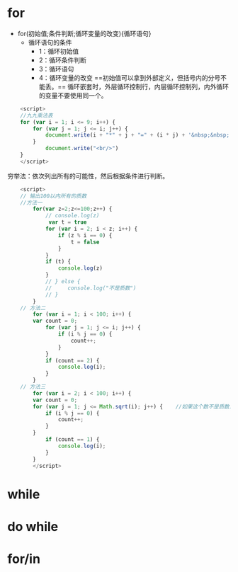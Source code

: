 # for
- for(初始值;条件判断;循环变量的改变){循环语句}
	- 循环语句的条件  
        - 1：循环初始值
        - 2：循环条件判断
        - 3：循环语句
        - 4：循环变量的改变
==初始值可以拿到外部定义，但括号内的分号不能丢。==
循环嵌套时，外层循环控制行，内层循环控制列，内外循环的变量不要使用同一个。


```js
	<script>
	//九九乘法表
	for (var i = 1; i <= 9; i++) {
	    for (var j = 1; j <= i; j++) {
	        document.write(i + "*" + j + "=" + (i * j) + '&nbsp;&nbsp;');
        }
            document.write("<br/>")
    }
	</script>
```

穷举法：依次列出所有的可能性，然后根据条件进行判断。

```js
	<script>
	// 输出100以内所有的质数
	//方法一
        for(var z=2;z<=100;z++) {
            // console.log(z)
             var t = true
            for (var i = 2; i < z; i++) {
                if (z % i == 0) {
                    t = false
                }
            }
            if (t) {
                console.log(z)
            }
            // } else {
            //     console.log("不是质数")
            // }
        }
	// 方法二
		for (var i = 1; i < 100; i++) {
		var count = 0;
			for (var j = 1; j <= i; j++) {
				if (i % j == 0) {
					count++;
				}
			}
			if (count == 2) {
				console.log(i);
			}
		}
	// 方法三
		for (var i = 2; i < 100; i++) {
		var count = 0;
		for (var j = 1; j <= Math.sqrt(i); j++) {    //如果这个数不是质数，那么必定有约数小于等于它的平方根。
			if (i % j == 0) {
				count++;
			}
		}
			if (count == 1) {
				console.log(i);
			}
		}     
    	</script>
```
# while
# do while
# for/in
